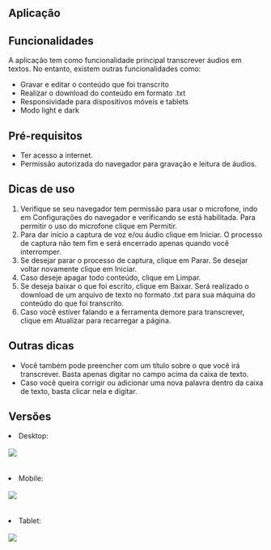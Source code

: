 ## Aplicação
<a href="https://convert-voice.vercel.app/" target="_blank"></a>

## Funcionalidades
<p>A aplicação tem como funcionalidade principal transcrever áudios em textos. No entanto, existem outras funcionalidades como:</p>
<ul>
  <li>Gravar e editar o conteúdo que foi transcrito</li>  
  <li>Realizar o download do conteúdo em formato .txt</li>
  <li>Responsividade para dispositivos móveis e tablets</li>
  <li>Modo light e dark</li>    
</ul>

## Pré-requisitos
  <ul>
    <li>Ter acesso a internet.</li>
    <li>Permissão autorizada do navegador para gravação e leitura de áudios.</li>
  </ul>

## Dicas de uso
  <ol>                        
      <li>
            Verifique se seu navegador tem permissão para usar o microfone, indo em Configurações do navegador e verificando se está habilitada. Para permitir o uso do microfone clique em Permitir.
      </li>                        
      <li>
            Para dar início a captura de voz e/ou áudio clique em Iniciar. O processo de captura não tem fim e será encerrado apenas quando você interromper.
      </li>
      <li>
            Se desejar parar o processo de captura, clique em Parar. Se desejar voltar novamente clique em Iniciar.
      </li>
      <li>
            Caso deseje apagar todo conteúdo, clique em Limpar.
      </li>                    
      <li>
            Se deseja baixar o que foi escrito, clique em Baixar. Será realizado o download de um arquivo de texto no formato .txt para sua máquina do conteúdo do que foi transcrito.                            
      </li>                    
      <li>
            Caso você estiver falando e a ferramenta demore para transcrever, clique em Atualizar para recarregar a página.
      </li>                        
  </ol>

## Outras dicas
  <ul>
      <li>
          Você também pode preencher com um título sobre o que você irá transcrever. Basta apenas digitar no campo acima da caixa de texto.
      </li>
      <li>
          Caso você queira corrigir ou adicionar uma nova palavra dentro da caixa de texto, basta clicar nela e digitar.
      </li>
  </ul>

## Versões
<div>
  <li>Desktop:</li> <br>
  <img src="https://github.com/tiagorodri-dev/ConvertVoice/assets/68871083/9642bbba-c73d-4177-b74c-ea262c21d787"><br><br><br>

  <li>Mobile:</li> <br>
  <img src="https://github.com/tiagorodri-dev/ConvertVoice/assets/68871083/cca185e9-3cbe-4cfa-b48b-5c2298f1baa8"> <br><br><br>

  <li>Tablet:</li> <br>
  <img src="https://github.com/tiagorodri-dev/ConvertVoice/assets/68871083/1e5326d5-446b-4731-bfeb-bf53764d9005">

</div>
